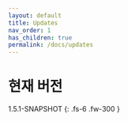 ```yaml
---
layout: default
title: Updates
nav_order: 1
has_children: true
permalink: /docs/updates
---
```


# 현재 버전


1.5.1-SNAPSHOT
{: .fs-6 .fw-300 }

